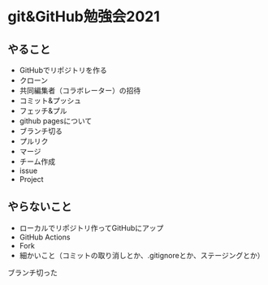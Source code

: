 # git&GitHub勉強会2021
## やること
- GitHubでリポジトリを作る
- クローン
- 共同編集者（コラボレーター）の招待
- コミット&プッシュ
- フェッチ&プル
- github pagesについて
- ブランチ切る
- プルリク
- マージ
- チーム作成
- issue
- Project

## やらないこと
- ローカルでリポジトリ作ってGitHubにアップ
- GitHub Actions
- Fork
- 細かいこと（コミットの取り消しとか、.gitignoreとか、ステージングとか）

ブランチ切った
